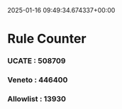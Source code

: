 2025-01-16 09:49:34.674337+00:00
# Rule Counter 
 ### UCATE : 508709

 ### Veneto : 446400

 ### Allowlist : 13930